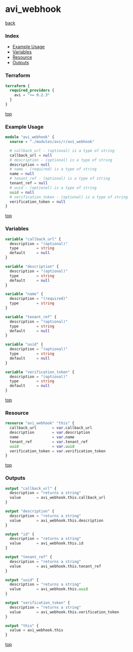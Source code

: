 # avi_webhook

[back](../avi.md)

### Index

- [Example Usage](#example-usage)
- [Variables](#variables)
- [Resource](#resource)
- [Outputs](#outputs)

### Terraform

```terraform
terraform {
  required_providers {
    avi = ">= 0.2.3"
  }
}
```

[top](#index)

### Example Usage

```terraform
module "avi_webhook" {
  source = "./modules/avi/r/avi_webhook"

  # callback_url - (optional) is a type of string
  callback_url = null
  # description - (optional) is a type of string
  description = null
  # name - (required) is a type of string
  name = null
  # tenant_ref - (optional) is a type of string
  tenant_ref = null
  # uuid - (optional) is a type of string
  uuid = null
  # verification_token - (optional) is a type of string
  verification_token = null
}
```

[top](#index)

### Variables

```terraform
variable "callback_url" {
  description = "(optional)"
  type        = string
  default     = null
}

variable "description" {
  description = "(optional)"
  type        = string
  default     = null
}

variable "name" {
  description = "(required)"
  type        = string
}

variable "tenant_ref" {
  description = "(optional)"
  type        = string
  default     = null
}

variable "uuid" {
  description = "(optional)"
  type        = string
  default     = null
}

variable "verification_token" {
  description = "(optional)"
  type        = string
  default     = null
}
```

[top](#index)

### Resource

```terraform
resource "avi_webhook" "this" {
  callback_url       = var.callback_url
  description        = var.description
  name               = var.name
  tenant_ref         = var.tenant_ref
  uuid               = var.uuid
  verification_token = var.verification_token
}
```

[top](#index)

### Outputs

```terraform
output "callback_url" {
  description = "returns a string"
  value       = avi_webhook.this.callback_url
}

output "description" {
  description = "returns a string"
  value       = avi_webhook.this.description
}

output "id" {
  description = "returns a string"
  value       = avi_webhook.this.id
}

output "tenant_ref" {
  description = "returns a string"
  value       = avi_webhook.this.tenant_ref
}

output "uuid" {
  description = "returns a string"
  value       = avi_webhook.this.uuid
}

output "verification_token" {
  description = "returns a string"
  value       = avi_webhook.this.verification_token
}

output "this" {
  value = avi_webhook.this
}
```

[top](#index)